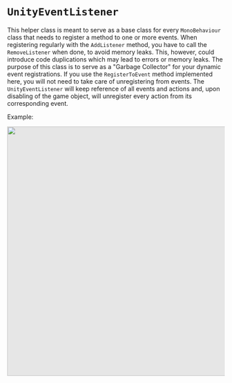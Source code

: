 # `UnityEventListener`
This helper class is meant to serve as a base class for every `MonoBehaviour` class that needs to register a method to one or more events.
When registering regularly with the `AddListener` method, you have to call the `RemoveListener` when done, to avoid memory leaks. This, however, could introduce code duplications which may lead to errors or memory leaks.
The purpose of this class is to serve as a "Garbage Collector" for your dynamic event registrations.
If you use the `RegisterToEvent` method implemented here, you will not need to take care of unregistering from events.
The `UnityEventListener` will keep reference of all events and actions and, upon disabling of the game object, will unregister every action from its corresponding event.

Example:

<img style="display: block;-webkit-user-select: none;margin: auto;cursor: zoom-in;background-color: hsl(0, 0%, 90%);transition: background-color 300ms;" src="https://i.imgur.com/CLqvMNR.png" width="531" height="577">
